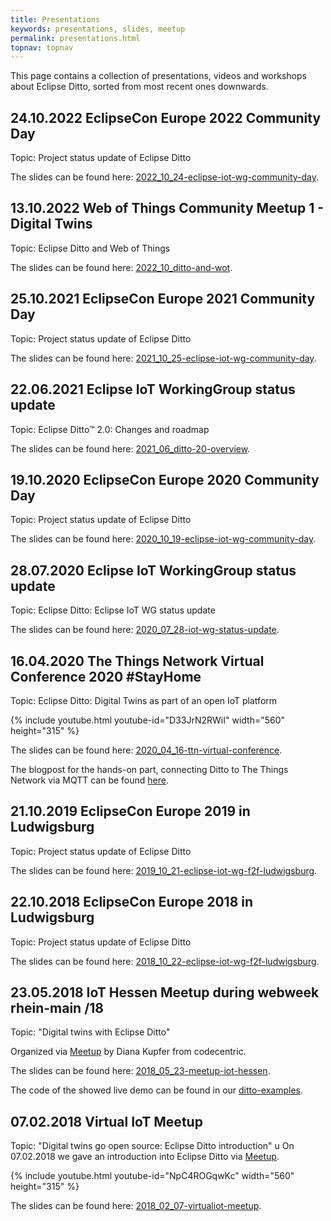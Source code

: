 ```yaml
---
title: Presentations
keywords: presentations, slides, meetup
permalink: presentations.html
topnav: topnav
---
```


This page contains a collection of presentations, videos and workshops about Eclipse Ditto, sorted from most recent ones downwards.

## 24.10.2022 EclipseCon Europe 2022 Community Day

Topic: Project status update of Eclipse Ditto

The slides can be found here: [2022_10_24-eclipse-iot-wg-community-day](slides/2022_10_24-eclipse-iot-wg-community-day/index.html).


## 13.10.2022 Web of Things Community Meetup 1 - Digital Twins

Topic: Eclipse Ditto and Web of Things

The slides can be found here: [2022_10_ditto-and-wot](slides/2022_10_ditto-and-wot/index.html).


## 25.10.2021 EclipseCon Europe 2021 Community Day

Topic: Project status update of Eclipse Ditto

The slides can be found here: [2021_10_25-eclipse-iot-wg-community-day](slides/2021_10_25-eclipse-iot-wg-community-day/index.html).


## 22.06.2021 Eclipse IoT WorkingGroup status update

Topic: Eclipse Ditto™ 2.0: Changes and roadmap

The slides can be found here: [2021_06_ditto-20-overview](slides/2021_06_ditto-20-overview/index.html).


## 19.10.2020 EclipseCon Europe 2020 Community Day

Topic: Project status update of Eclipse Ditto

The slides can be found here: [2020_10_19-eclipse-iot-wg-community-day](slides/2020_10_19-eclipse-iot-wg-community-day/index.html).


## 28.07.2020 Eclipse IoT WorkingGroup status update

Topic: Eclipse Ditto: Eclipse IoT WG status update

The slides can be found here: [2020_07_28-iot-wg-status-update](slides/2020_07_28-iot-wg-status-update/index.html).


## 16.04.2020 The Things Network Virtual Conference 2020 #StayHome

Topic: Eclipse Ditto: Digital Twins as part of an open IoT platform

{% include youtube.html youtube-id="D33JrN2RWiI" width="560" height="315" %}

The slides can be found here: [2020_04_16-ttn-virtual-conference](slides/2020_04_16-ttn-virtual-conference/index.html).

The blogpost for the hands-on part, connecting Ditto to The Things Network via MQTT can be found 
[here](2020-04-16-connecting-to-ttn-via-mqtt.html).

## 21.10.2019 EclipseCon Europe 2019 in Ludwigsburg

Topic: Project status update of Eclipse Ditto

The slides can be found here: [2019_10_21-eclipse-iot-wg-f2f-ludwigsburg](slides/2019_10_21-eclipse-iot-wg-f2f-ludwigsburg/index.html).


## 22.10.2018 EclipseCon Europe 2018 in Ludwigsburg

Topic: Project status update of Eclipse Ditto

The slides can be found here: [2018_10_22-eclipse-iot-wg-f2f-ludwigsburg](slides/2018_10_22-eclipse-iot-wg-f2f-ludwigsburg/index.html).

## 23.05.2018 IoT Hessen Meetup during webweek rhein-main /18

Topic: "Digital twins with Eclipse Ditto"

Organized via [Meetup](https://www.meetup.com/IoT-Hessen/events/248886802/) by Diana Kupfer from codecentric.

The slides can be found here: [2018_05_23-meetup-iot-hessen](slides/2018_05_23-meetup-iot-hessen/index.html).

The code of the showed live demo can be found in our [ditto-examples](https://github.com/eclipse/ditto-examples/tree/master/octopus-via-hono).

## 07.02.2018 Virtual IoT Meetup

Topic: "Digital twins go open source: Eclipse Ditto introduction"
u
On 07.02.2018 we gave an introduction into Eclipse Ditto via [Meetup](https://www.meetup.com/Virtual-IoT/events/247048104/).

{% include youtube.html youtube-id="NpC4ROGqwKc" width="560" height="315" %}

The slides can be found here: [2018_02_07-virtualiot-meetup](slides/2018_02_07-virtualiot-meetup/index.html).
